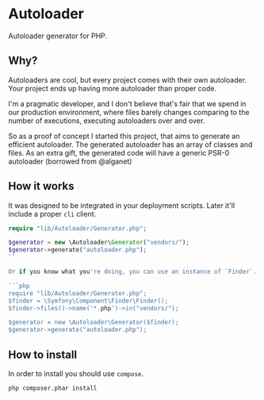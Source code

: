 Autoloader
==========

Autoloader generator for PHP.

Why?
----

Autoloaders are cool, but every project comes with their own autoloader. Your project ends up having more autoloader than proper code.

I'm a pragmatic developer, and I don't believe that's fair that we spend in our production environment, where files barely changes comparing to the number of executions, executing autoloaders over and over.

So as a proof of concept I started this project, that aims to generate an efficient autoloader. The generated autoloader has an array of classes and files. As an extra gift, the generated code will have a generic PSR-0 autoloader (borrowed from @alganet)

How it works
------------

It was designed to be integrated in your deployment scripts. Later it'll include a proper `cli` client.

```php
require "lib/Autoloader/Generator.php";

$generator = new \Autoloader\Generator("vendors/");
$generator->generate("autoloader.php");
``

Or if you know what you're doing, you can use an instance of `Finder`.

```php
require "lib/Autoloader/Generator.php";
$finder = \Symfony\Component\Finder\Finder();
$finder->files()->name('*.php')->in("vendors/");

$generator = new \Autoloader\Generator($finder);
$generator->generate("autoloader.php");
```

How to install
--------------

In order to install you should use `compose`.

```
php composer.phar install
```


